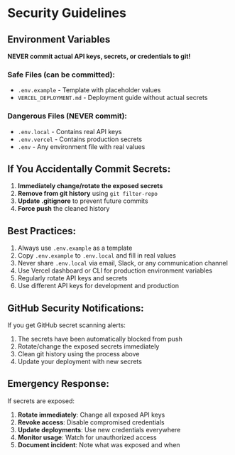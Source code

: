 # Security Guidelines

## Environment Variables

**NEVER commit actual API keys, secrets, or credentials to git!**

### Safe Files (can be committed):
- `.env.example` - Template with placeholder values
- `VERCEL_DEPLOYMENT.md` - Deployment guide without actual secrets

### Dangerous Files (NEVER commit):
- `.env.local` - Contains real API keys
- `.env.vercel` - Contains production secrets
- `.env` - Any environment file with real values

## If You Accidentally Commit Secrets:

1. **Immediately change/rotate the exposed secrets**
2. **Remove from git history** using `git filter-repo`
3. **Update .gitignore** to prevent future commits
4. **Force push** the cleaned history

## Best Practices:

1. Always use `.env.example` as a template
2. Copy `.env.example` to `.env.local` and fill in real values
3. Never share `.env.local` via email, Slack, or any communication channel
4. Use Vercel dashboard or CLI for production environment variables
5. Regularly rotate API keys and secrets
6. Use different API keys for development and production

## GitHub Security Notifications:

If you get GitHub secret scanning alerts:
1. The secrets have been automatically blocked from push
2. Rotate/change the exposed secrets immediately
3. Clean git history using the process above
4. Update your deployment with new secrets

## Emergency Response:

If secrets are exposed:
1. **Rotate immediately**: Change all exposed API keys
2. **Revoke access**: Disable compromised credentials
3. **Update deployments**: Use new credentials everywhere
4. **Monitor usage**: Watch for unauthorized access
5. **Document incident**: Note what was exposed and when
